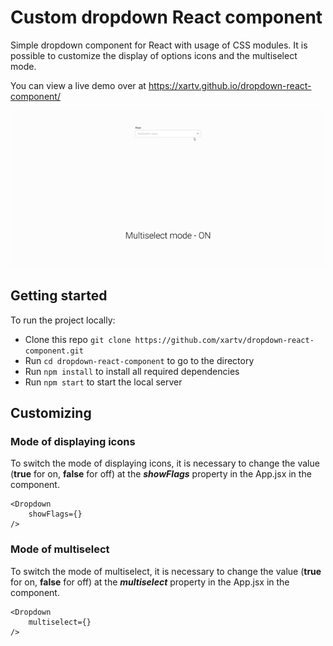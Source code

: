 # Custom dropdown React component
Simple dropdown component for React with usage of CSS modules. It is possible to customize the display of options icons and the multiselect mode.

You can view a live demo over at https://xartv.github.io/dropdown-react-component/ 

![dropdown.gif](./public/dropdown.gif)

## Getting started
To run the project locally:
* Сlone this repo `git clone https://github.com/xartv/dropdown-react-component.git`
* Run `cd dropdown-react-component` to go to the directory
* Run `npm install` to install all required dependencies
* Run `npm start` to start the local server

## Customizing
### Mode of displaying icons
To switch the mode of displaying icons, it is necessary to change the value (__true__ for on, __false__ for off) at the ___showFlags___ property in the App.jsx in the <Dropdown/> component.
```
<Dropdown 
	showFlags={}
/>
```

### Mode of multiselect
To switch the mode of multiselect, it is necessary to change the value (__true__ for on, __false__ for off) at the ___multiselect___ property in the App.jsx in the <Dropdown/> component. 
```
<Dropdown 
	multiselect={}
/>
```